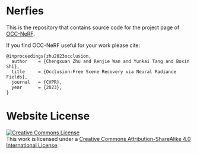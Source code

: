 # Nerfies

This is the repository that contains source code for the project page of [OCC-NeRF](https://freebutuselesssoul.github.io/occ_nerf/).

If you find OCC-NeRF useful for your work please cite:
```
@inproceedings{zhu2023occlusion,
  author    = {Chengxuan Zhu and Renjie Wan and Yunkai Tang and Boxin Shi},
  title     = {Occlusion-Free Scene Recovery via Neural Radiance Fields},
  journal   = {CVPR},
  year      = {2023},
}
```

# Website License
<a rel="license" href="http://creativecommons.org/licenses/by-sa/4.0/"><img alt="Creative Commons License" style="border-width:0" src="https://i.creativecommons.org/l/by-sa/4.0/88x31.png" /></a><br />This work is licensed under a <a rel="license" href="http://creativecommons.org/licenses/by-sa/4.0/">Creative Commons Attribution-ShareAlike 4.0 International License</a>.
